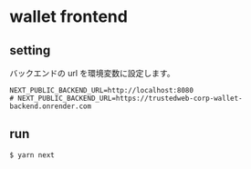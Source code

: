 # wallet frontend

## setting

バックエンドの url を環境変数に設定します。

```.env
NEXT_PUBLIC_BACKEND_URL=http://localhost:8080
# NEXT_PUBLIC_BACKEND_URL=https://trustedweb-corp-wallet-backend.onrender.com
```

## run

```
$ yarn next
```
